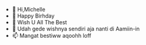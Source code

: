 - 👋 Hi,Michelle
- 👀 Happy Birhday
- 🌱 Wish U All The Best
- 💞️ Udah gede wishnya sendiri aja nanti di Aamiin-in
- 📫 Mangat bestiww aqoohh loff

<!---
Sebestyy/Sebestyy is a ✨ special ✨ repository because its `README.md` (this file) appears on your GitHub profile.
You can click the Preview link to take a look at your changes.
--->
